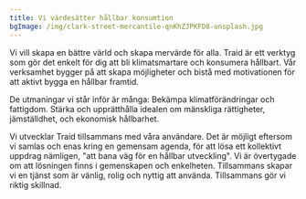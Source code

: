 ```yaml
---
title: Vi värdesätter hållbar konsumtion
bgImage: /img/clark-street-mercantile-qnKhZJPKFD8-unsplash.jpg
---
```

<!--StartFragment-->

Vi vill skapa en bättre värld och skapa mervärde för alla. Traid är ett verktyg som gör det enkelt för dig att bli klimatsmartare och konsumera hållbart. Vår verksamhet bygger på att skapa möjligheter och bistå med motivationen för att aktivt bygga en hållbar framtid.

De utmaningar vi står inför är många: Bekämpa klimatförändringar och fattigdom. Stärka och upprätthålla idealen om mänskliga rättigheter, jämställdhet, och ekonomisk hållbarhet.



Vi utvecklar Traid tillsammans med våra användare. Det är möjligt eftersom vi samlas och enas kring en gemensam agenda, för att lösa ett kollektivt uppdrag nämligen, "att bana väg för en hållbar utveckling". Vi är övertygade om att lösningen finns i gemenskapen och enkelheten. Tillsammans skapar vi en tjänst som är vänlig, rolig och nyttig att använda. Tillsammans gör vi riktig skillnad.

<!--EndFragment-->